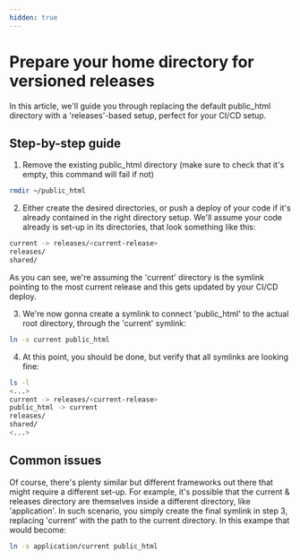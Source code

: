 ```yaml
---
hidden: true
---
```


# Prepare your home directory for versioned releases

In this article, we'll guide you through replacing the default public_html directory with a 'releases'-based setup, perfect for your CI/CD setup.

## Step-by-step guide

1. Remove the existing public_html directory (make sure to check that it's empty, this command will fail if not)

```bash
rmdir ~/public_html
```

2. Either create the desired directories, or push a deploy of your code if it's already contained in the right directory setup. We'll assume your code already is set-up in its directories, that look something like this:

```bash
current -> releases/<current-release>
releases/
shared/
```

As you can see, we're assuming the 'current' directory is the symlink pointing to the most current release and this gets updated by your CI/CD deploy.

3. We're now gonna create a symlink to connect 'public_html' to the actual root directory, through the 'current' symlink:

```bash
ln -s current public_html
```

4. At this point, you should be done, but verify that all symlinks are looking fine:

```bash
ls -l
<...>
current -> releases/<current-release>
public_html -> current
releases/
shared/
<...>
```

## Common issues
Of course, there's plenty similar but different frameworks out there that might require a different set-up. For example, it's possible that the current & releases directory are themselves inside a different directory, like 'application'. In such scenario, you simply create the final symlink in step 3, replacing 'current' with the path to the current directory. In this exampe that would become:

```bash
ln -s application/current public_html
```